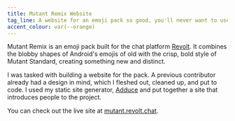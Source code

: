 ```yaml
---
title: Mutant Remix Website
tag_line: A website for an emoji pack so good, you'll never want to use another.
accent_colour: var(--orange)
---
```


Mutant Remix is an emoji pack built for the chat platform [Revolt](https://revolt.chat). It combines the blobby shapes of Android's emojis of old with the crisp, bold style of Mutant Standard, creating something new and distinct.

I was tasked with building a website for the pack. A previous contributor already had a design in mind, which I fleshed out, cleaned up, and put to code. I used my static site generator, [Adduce](https://adduce.vale.rocks) and put together a site that introduces people to the project.

You can check out the live site at [mutant.revolt.chat](https://mutant.revolt.chat).
